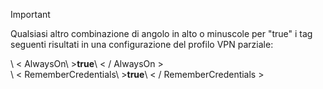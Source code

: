 >[!IMPORTANT]
>Qualsiasi altro combinazione di angolo in alto o minuscole per "true" i tag seguenti risultati in una configurazione del profilo VPN parziale:
>
>\ < AlwaysOn\ >**true**\ < / AlwaysOn ><br>
>\ < RememberCredentials\ >**true**\ < / RememberCredentials >
